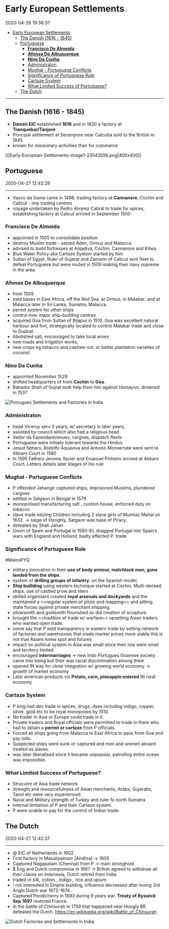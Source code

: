 # Early European Settlements

2020-04-26 19:36:37

- [Early European Settlements](#early-european-settlements)
  - [The Danish (1616 - 1845)](#the-danish-1616---1845)
  - [Portuguese](#portuguese)
    - [**Francisco De Almeida**](#francisco-de-almeida)
    - [**Afonso De Albuquerque**](#afonso-de-albuquerque)
    - [**Nino Da Cunha**](#nino-da-cunha)
    - [Administraton](#administraton)
    - [Mughal - Portuguese Conflicts](#mughal---portuguese-conflicts)
    - [Significance of Portuguese Rule](#significance-of-portuguese-rule)
    - [Cartaze System](#cartaze-system)
    - [What Limited Success of Portuguese?](#what-limited-success-of-portuguese)
  - [The Dutch](#the-dutch)


---

## The Danish (1616 - 1845)

- **Danish EIC** established **1616** and in 1620 a factory at **Tranquebar/Tanjore**
- Principal settlement at Serampore near Calcutta sold to the British in 1845
- known for missionary activities than for commerce

![[Early-European-Settlements-image1-23543556.png|400x400]]

## Portuguese

2020-04-27 12:42:29

---

- Vasco da Gama came in 1498, trading factory at **Cannanore**, Cochin and Calicut - imp trading centres
- voyage undertaken by Pedro Alvarez Cabral to trade for spices, establishing factory at Calicut arrived in September 1500

### **Francisco De Almeida**

- appointed in 1505 to consolidate position
- destroy Muslim trade - seized Aden, Ormuz and Malacca.
- advised to build fortresses at Anjadiva, Cochin, Cannanore and Kilwa.
- Blue Water Policy aka Cartaze System started by him
- Sultan of Egypt, Ruler of Gujarat and Zamorin of Calicut sent fleet to defeat Portuguese but were routed in 1509 making their navy supreme in the area.

### **Afonso De Albuquerque**

- from 1509
- estd bases in East Africa, off the Red Sea, at Ormuz; in Malabar; and at Malacca later in Sri Lanka, Sumatra, Malacca.
- permit system for other ships
- control over major ship-building centres
- acquired Goa from Sultan of Bijapur in 1510. Goa was excellent natural harbour and fort, strategically located to control Malabar trade and close to Gujarat.
- Abolished sati, encouraged to take local wives
- new roads and irrigation works,
- new crops eg tobacco and cashew nut, or better plantation varieties of coconut

### **Nino Da Cunha**

- appointed November 1529
- shifted headquarters of from **Cochin** to **Goa**.
- Bahadur Shah of Gujrat took help from him against Humayun, drowned in 1537

![Protugues Settlements and Factories in India](Portuguese-image1-23543948.png)

### Administraton

- head Viceroy serv 3 years, w/ secretary in later years,
- assisted by council which also had a religious head
- Vedor da Fazendarevenues, cargoes, dispatch fleets
- Portuguese were initially tolerant towards the Hindus
- Jesuit fathers, Rodolfo Aquaviva and Antonio Monserrate were sent to Akbars Court in 1580
- In 1595 Fathers Jerome Xavier and Emanuel Pinheiro arrived at Akbars Court. Letters details later stages of his rule

### Mughal - Portuguese Conflicts

- P offended Jehangir captured ships, imprisoned Muslims, plundered cargoes
- settled in Satgaon in Bengal in 1579
- monopolised manufacturing salt , custom house, enforced duty on tobacco
- slave trade seizing Children including 2 slave girls of Mumtaz Mahal on 1632  -> siege of Hooghly, Satgaon was base of Piracy.
- defeated by Shah Jahan
- Union of Spain and Portugal in 1580\-81, dragged Portugal into Spain’s wars with England and Holland, badly affected P. trade

### Significance of Portuguese Rule

#MainsPYQ

- military innovation in their **use of body armour, matchlock men, guns landed from the ships**.
- system of **drilling groups of infantry**, on the Spanish model,
- **Ship buillding** using western technique started at Cochin. Multi-decked ships, use of castled prow and stern
- skilled organisers created **royal arsenals and dockyards** and the maintained a ==regular system of pilots and mapping== and pitting state forces against private merchant shipping.
- silversmith and goldsmith flourished so did creation of sculpture.
- brought the ==tradition of trade w/ warfare== upsetting Aisan traders who wanted open trade.
- some say that P estd transparency in eastern trade by setting network of factories and warehouses that made market prices more stable this is not true Asians knew spot and futures
- impact on political system in Asia was small since their nos were small and territory limited
- encouraged **intermarriages** -> new Indo Portugues Goanese society came into being but their was racial discrimination among them
- opened IN way for close integration w/ growing world economy -> growth of market economy
- Latin american products viz **Potato, corn, pineapple entered** IN rural economy

### Cartaze System

- P king had dec trade in spices, drugs, dyes including indigo, copper, silver, gold etc to be royal monopolies by 1510.
- No trader in Asia or Europe could trade in it.
- Private traders and Royal officials were permitted to trade in them who had to obtain a **permit or cartaze** from P officials.
- Forced all ships going from Malacca to East Africa to pass from Goa and pay tolls.
- Suspected ships were sunk or captured and men and women aboard treated as slaves.
- was later liberalised since it became unpopular, patrolling entire ocean was impossible.

### What Limited Success of Portuguese?

- Strucutre of Asia trade network
- strength and resourcefulness of Asian merchants, Arabs, Gujaratis, Tamil etc were very experienced.
- Naval and Military strength of Turkey and ruler fo north Sumatra
- internal limitation of P and their Cartaze system.
- P were unable to pay for the control of Indian trade.

## The Dutch

2020-04-27 12:42:37

---
- @ EIC of Netherlands in 1602 .
- First factory in Masulipatnam (Andhra) -> 1605
- Captured Nagapatam (Chennai) from P -> main stronghold
- $ Eng and Dutch compromise in 1667 -> British agreed to withdraw all their claims on Indonesia, Dutch retired from India.
- traded in silk, cotton , indigo , rice and opium.
- ! not interested in Empire building, influence decreased after losing 3rd Anglo Dutch war 1672-1674 .
- Captured Pondicherry in 1693 during 9 years war. **Treaty of Ryswick Sep 1697** restored France.
- In the battle of Chinsurah in 1759 that happened near Hoogly BR defeated the Dutch. <https://en.wikipedia.org/wiki/Battle_of_Chinsurah>

![Dutch Factories and Settlements in India](The-Dutch-image1-23544311.png)
